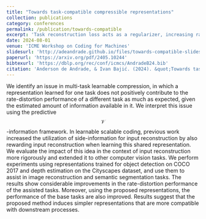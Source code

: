 ```yaml
---
title: "Towards task-compatible compressible representations"
collection: publications
category: conferences
permalink: /publication/towards-compatible
excerpt: 'Task reconstruction loss acts as a regularizer, increasing rate-distortion performance in coding for humans and machines.'
date: 2024-08-01
venue: 'ICME Workshop on Coding for Machines'
slidesurl: 'http://adeandrade.github.io/files/towards-compatible-slides.pdf'
paperurl: 'https://arxiv.org/pdf/2405.10244'
bibtexurl: 'https://dblp.org/rec/conf/icmcs/AndradeB24.bib'
citation: 'Anderson de Andrade, & Ivan Bajić. (2024). &quot;Towards task-compatible compressible representations. ICME Workshop on Coding for Machines.&quot; <i>ICME Workshop on Coding for Machines</i>.'
---
```

We identify an issue in multi-task learnable compression, in which a representation learned for one task does not positively contribute to the rate-distortion performance of a different task as much as expected, given the estimated amount of information available in it. We interpret this issue using the predictive $$\mathcal{V}$$-information framework. In learnable scalable coding, previous work increased the utilization of side-information for input reconstruction by also rewarding input reconstruction when learning this shared representation. We evaluate the impact of this idea in the context of input reconstruction more rigorously and extended it to other computer vision tasks. We perform experiments using representations trained for object detection on COCO 2017 and depth estimation on the Cityscapes dataset, and use them to assist in image reconstruction and semantic segmentation tasks. The results show considerable improvements in the rate-distortion performance of the assisted tasks. Moreover, using the proposed representations, the performance of the base tasks are also improved. Results suggest that the proposed method induces simpler representations that are more compatible with downstream processes.
